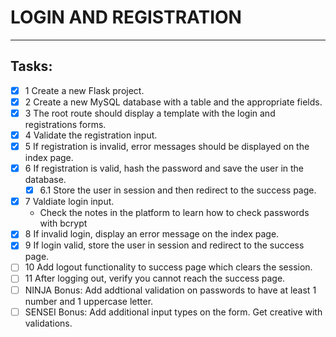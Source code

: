 # LOGIN AND REGISTRATION

***

## Tasks:

- [x] 1 Create a new Flask project.
- [x] 2 Create a new MySQL database with a table and the appropriate fields.
- [x] 3 The root route should display a template with the login and registrations forms.
- [x] 4 Validate the registration input.
- [x] 5 If registration is invalid, error messages should be displayed on the index page.
- [x] 6 If registration is valid, hash the password and save the user in the database.
    * [x] 6.1 Store the user in session and then redirect to the success page.
- [x] 7 Valdiate login input.
    - Check the notes in the platform to learn how to check passwords with bcrypt
- [x] 8 If invalid login, display an error message on the index page.
- [x] 9 If login valid, store the user in session and redirect to the success page.
- [ ] 10 Add logout functionality to success page which clears the session.
- [ ] 11 After logging out, verify you cannot reach the success page.
- [ ] NINJA Bonus: Add addtional validation on passwords to have at least 1 number and 1 uppercase letter.
- [ ] SENSEI Bonus: Add additional input types on the form. Get creative with validations.

